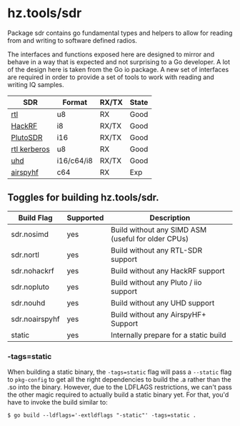 # hz.tools/sdr

Package sdr contains go fundamental types and helpers to allow for
reading from and writing to software defined radios.

The interfaces and functions exposed here are designed to mirror and behave
in a way that is expected and not surprising to a Go developer. A lot of the
design here is taken from the Go io package. A new set of interfaces are
required in order to provide a set of tools to work with reading and writing
IQ samples.

| SDR                                    | Format     | RX/TX  | State |
|----------------------------------------|------------|--------|-------|
| [rtl](rtl/README.md)                   | u8         | RX     | Good  |
| [HackRF](hackrf/README.md)             | i8         | RX/TX  | Good  |
| [PlutoSDR](pluto/README.md)            | i16        | RX/TX  | Good  |
| [rtl kerberos](rtl/kerberos/README.md) | u8         | RX     | Good  |
| [uhd](uhd/README.md)                   | i16/c64/i8 | RX/TX  | Good  |
| [airspyhf](airspyhf/README.md)         | c64        | RX     | Exp   |

## Toggles for building hz.tools/sdr.

| Build Flag     | Supported | Description                                        |
|----------------|-----------|----------------------------------------------------|
| sdr.nosimd     | yes       | Build without any SIMD ASM (useful for older CPUs) |
| sdr.nortl      | yes       | Build without any RTL-SDR support                  |
| sdr.nohackrf   | yes       | Build without any HackRF support                   |
| sdr.nopluto    | yes       | Build without any Pluto / iio support              |
| sdr.nouhd      | yes       | Build without any UHD support                      |
| sdr.noairspyhf | yes       | Build without any AirspyHF+ Support                |
| static         | yes       | Internally prepare for a static build              |

### -tags=static

When building a static binary, the `-tags=static` flag will pass a `--static`
flag to `pkg-config` to get all the right dependencies to build the .a rather
than the .so into the binary. However, due to the LDFLAGS restrictions, we
can't pass the other magic required to actually build a static binary yet. For
that, you'd have to invoke the build similar to:

```
$ go build --ldflags='-extldflags "-static"' -tags=static .
```
